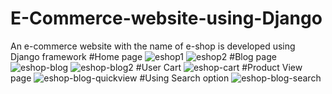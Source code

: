 # E-Commerce-website-using-Django
An e-commerce website with the name of e-shop is developed using Django framework
#Home page
![eshop1](https://user-images.githubusercontent.com/90322640/202758339-6f27966a-1169-45ce-8e31-06e813aefe60.png)
![eshop2](https://user-images.githubusercontent.com/90322640/202758355-c3b94dc2-06d5-429a-920d-e8de1e47df52.png)
#Blog page
![eshop-blog](https://user-images.githubusercontent.com/90322640/202758379-f61721c2-ca55-4faf-86f5-74aec7080f52.png)
![eshop-blog2](https://user-images.githubusercontent.com/90322640/202758425-d38fc660-fe69-4c25-a5d6-1f7d42dcbe32.png)
#User Cart
![eshop-cart](https://user-images.githubusercontent.com/90322640/202758411-99574edf-8e04-4f06-914a-bfde3a0529ea.png)
#Product View page
![eshop-blog-quickview](https://user-images.githubusercontent.com/90322640/202758436-3c966357-51d8-45a8-a43a-6bcddeb97eea.png)
#Using Search option
![eshop-blog-search](https://user-images.githubusercontent.com/90322640/202758449-761fadf9-c54d-4bc7-b782-f600d170579e.png)
